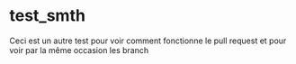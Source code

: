 # test_smth
Ceci est un autre test pour voir comment fonctionne le pull request et pour voir par la même occasion les branch